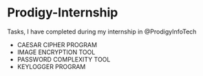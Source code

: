# Prodigy-Internship
Tasks, I have completed during my internship in @ProdigyInfoTech
 * CAESAR CIPHER PROGRAM
 * IMAGE ENCRYPTION TOOL
 * PASSWORD COMPLEXITY TOOL
 * KEYLOGGER PROGRAM
